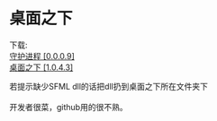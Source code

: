 # 桌面之下
下载: <br>
<a href="https://github.com/loouwiit/Under-The-Window/blob/master/%E7%94%9F%E6%88%90/%E5%AE%88%E6%8A%A4%E7%BA%BF%E7%A8%8B%20%5B0.0.0.9%5D.zip">守护进程 [0.0.0.9]</a> <br>
<a href="https://github.com/loouwiit/Under-The-Window/blob/master/%E7%94%9F%E6%88%90/%E6%A1%8C%E9%9D%A2%E4%B9%8B%E4%B8%8B%20%5B1.0.4.3%5D.zip">桌面之下 [1.0.4.3]</a> <br>
<!--
<br/>
setting.txt:<br/>
|　version=文件版本; <br/>
|　ffplayPath=ffplay路径; <br/>
|　ffmpegPath=ffmpeg路径; <br/>
|　快速播放视频路径; <br/>
|　快速播放视频路径; <br/>
|　快速播放视频路径; <br/>
|　快速播放视频路径; <br/>
|　窗口句柄 父窗口句柄 XY 长宽 <br/>
|　…… <br/>
 <br/>
 list.txt:<br/>
 |　version=文件版本; <br/>
 |　blackList=黑名单窗口标题; <br/>
 |　whiteList=白名单窗口标题; <br/>
 |　…… <br/>
 | end <br/>
 <br/>
 -->
若提示缺少SFML dll的话把dll扔到桌面之下所在文件夹下 <br/>
<br>
开发者很菜，github用的很不熟。
